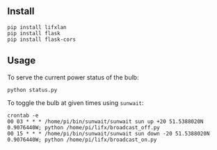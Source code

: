Install
-------

    pip install lifxlan
    pip install flask
    pip install flask-cors


Usage
-----

To serve the current power status of the bulb:

    python status.py

To toggle the bulb at given times using `sunwait`:

    crontab -e
    00 03 * * * /home/pi/bin/sunwait/sunwait sun up +20 51.5388020N 0.9076440W; python /home/pi/lifx/broadcast_off.py
    00 15 * * * /home/pi/bin/sunwait/sunwait sun down -20 51.5388020N 0.9076440W; python /home/pi/lifx/broadcast_on.py

